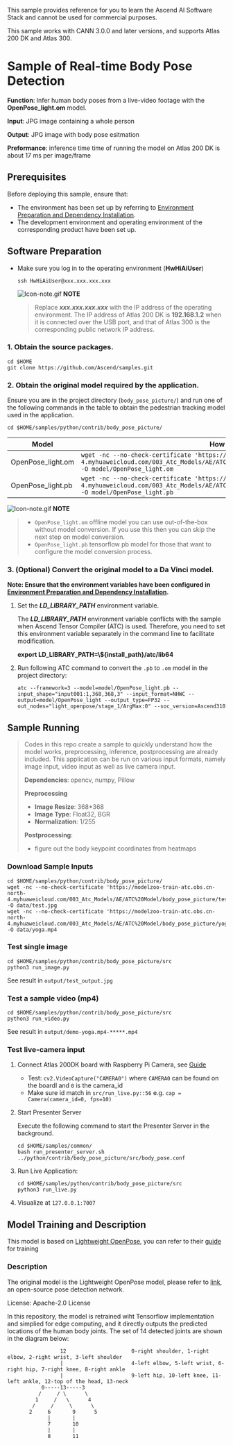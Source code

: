 This sample provides reference for you to learn the Ascend AI Software Stack and cannot be used for commercial purposes.

This sample works with CANN 3.0.0 and later versions, and supports Atlas 200 DK and Atlas 300.

# Sample of Real-time Body Pose Detection
**Function**: Infer human body poses from a live-video footage with the **OpenPose_light.om** model.

**Input**: JPG image containing a whole person

**Output**: JPG image with body pose esitmation

**Preformance**: inference time time of running the model on Atlas 200 DK is about 17 ms per image/frame

## Prerequisites

Before deploying this sample, ensure that:

- The environment has been set up by referring to [Environment Preparation and Dependency Installation](https://github.com/Ascend/samples/blob/master/python/environment/README.md).
- The development environment and operating environment of the corresponding product have been set up.

## Software Preparation
* Make sure you log in to the operating environment (**HwHiAiUser**)
    ```
    ssh HwHiAiUser@xxx.xxx.xxx.xxx
    ```
    ![Icon-note.gif](https://images.gitee.com/uploads/images/2020/1106/160652_6146f6a4_5395865.gif) **NOTE**

    > Replace ***xxx.xxx.xxx.xxx*** with the IP address of the operating environment. The IP address of Atlas 200 DK is **192.168.1.2** when it is connected over the USB port, and that of Atlas 300 is the corresponding public network IP address.

### 1. Obtain the source packages.

```
cd $HOME
git clone https://github.com/Ascend/samples.git
```

### 2. Obtain the original model required by the application.
   Ensure you are in the project directory (`body_pose_picture/`) and run one of the following commands in the table to obtain the pedestrian tracking model used in the application.

	cd $HOME/samples/python/contrib/body_pose_picture/

| **Model**  |  **How to Obtain** |
| ---------- |  ----------------- |
| OpenPose_light.om | `wget -nc --no-check-certificate 'https://modelzoo-train-atc.obs.cn-north-4.myhuaweicloud.com/003_Atc_Models/AE/ATC%20Model/body_pose_picture/OpenPose_light.om' -O model/OpenPose_light.om`  |
| OpenPose_light.pb | `wget -nc --no-check-certificate 'https://modelzoo-train-atc.obs.cn-north-4.myhuaweicloud.com/003_Atc_Models/AE/ATC%20Model/body_pose_picture/OpenPose_light.pb' -O model/OpenPose_light.pb`  |

![Icon-note.gif](https://images.gitee.com/uploads/images/2020/1106/160652_6146f6a4_5395865.gif) **NOTE**
>
>- `OpenPose_light.om` offline model you can use out-of-the-box without model conversion. If you use this then you can skip the next step on model conversion.
>- `OpenPose_light.pb` tensorflow pb model for those that want to configure the model conversion process.


### 3. **(Optional)** Convert the original model to a Da Vinci model.

**Note: Ensure that the environment variables have been configured in [Environment Preparation and Dependency Installation](../../../environment).**

1. Set the ***LD_LIBRARY_PATH*** environment variable.

    The ***LD_LIBRARY_PATH*** environment variable conflicts with the sample when Ascend Tensor Compiler (ATC) is used. Therefore, you need to set this environment variable separately in the command line to facilitate modification.

    **export LD_LIBRARY_PATH=\\${install_path}/atc/lib64**  

2. Run following ATC command to convert the `.pb` to `.om` model in the project directory:

    ```
    atc --framework=3 --model=model/OpenPose_light.pb --input_shape="input001:1,368,368,3" --input_format=NHWC --output=model/OpenPose_light --output_type=FP32 --out_nodes="light_openpose/stage_1/ArgMax:0" --soc_version=Ascend310
    ```

## Sample Running

> Codes in this repo create a sample to quickly understand how the model works, preprocessing, inference, postprocessing are already included. This application can be run on various input formats, namely image input, video input as well as live camera input.
>
> **Dependencies**: opencv, numpy, Pillow
>
> **Preprocessing**
>
> - **Image Resize**: 368*368
> - **Image Type**: Float32, BGR
> - **Normalization**: 1/255
>
> **Postprocessing**:
> - figure out the body keypoint coordinates from heatmaps

### Download Sample Inputs
```
cd $HOME/samples/python/contrib/body_pose_picture/
wget -nc --no-check-certificate 'https://modelzoo-train-atc.obs.cn-north-4.myhuaweicloud.com/003_Atc_Models/AE/ATC%20Model/body_pose_picture/test.jpg' -O data/test.jpg
wget -nc --no-check-certificate 'https://modelzoo-train-atc.obs.cn-north-4.myhuaweicloud.com/003_Atc_Models/AE/ATC%20Model/body_pose_picture/yoga.mp4' -O data/yoga.mp4
```

### Test single image

```
cd $HOME/samples/python/contrib/body_pose_picture/src
python3 run_image.py
```
See result in `output/test_output.jpg`

### Test a sample video (mp4)
  
```
cd $HOME/samples/python/contrib/body_pose_picture/src
python3 run_video.py
```
See result in `output/demo-yoga.mp4-*****.mp4`


### Test live-camera input

1. Connect Atlas 200DK board with Raspberry Pi Camera, see [Guide](https://support.huaweicloud.com/intl/en-us/qs-atlas200dkappc32/atlased_04_0006.html)

    - Test: `cv2.VideoCapture("CAMERA0")` where `CAMERA0` can be found on the boardl and `0` is the camera_id
    - Make sure id match in `src/run_live.py::56` e.g. `cap = Camera(camera_id=0, fps=10)`

2. Start Presenter Server

    Execute the following command to start the Presenter Server in the background.
    ```
    cd $HOME/samples/common/
    bash run_presenter_server.sh ../python/contrib/body_pose_picture/src/body_pose.conf
    ```

3. Run Live Application:
    ``` 
    cd $HOME/samples/python/contrib/body_pose_picture/src
    python3 run_live.py
    ```

4. Visualize at `127.0.0.1:7007`

## Model Training and Description

This model is based on [Lightweight OpenPose](https://arxiv.org/pdf/1811.12004.pdf), you can refer to their [guide](https://github.com/Daniil-Osokin/lightweight-human-pose-estimation.pytorch) for training

### Description

The original model is the Lightweight OpenPose model, please refer to [link](https://github.com/Daniil-Osokin/lightweight-human-pose-estimation.pytorch), an open-source pose detection network. 

License: Apache-2.0 License

In this repository, the model is retrained wiht Tensorflow implementation and simplied for edge computing, and it directly outputs the predicted locations of the human body joints. The set of 14 detected joints are shown in the diagram below:

                     12                     0-right shoulder, 1-right elbow, 2-right wrist, 3-left shoulder
                     |                      4-left elbow, 5-left wrist, 6-right hip, 7-right knee, 8-right ankle
                     |                      9-left hip, 10-left knee, 11-left ankle, 12-top of the head, 13-neck
               0-----13-----3
              /     / \      \
             1     /   \      4
            /     /     \      \
           2     6       9      5
                 |       |
                 7       10
                 |       |
                 8       11
